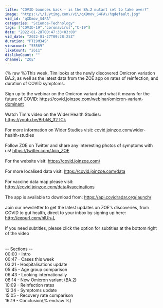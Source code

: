 ```yaml
---
title: "COVID bounces back - is the BA.2 mutant set to take over?"
image: "https:\/\/i.ytimg.com\/vi\/qXDmov_S4FA\/hqdefault.jpg"
vid_id: "qXDmov_S4FA"
categories: "Science-Technology"
tags: ["COVID-19","coronavirus","C-19"]
date: "2022-01-28T00:47:33+03:00"
vid_date: "2022-01-27T09:28:25Z"
duration: "PT19M34S"
viewcount: "55569"
likeCount: "2611"
dislikeCount: ""
channel: "ZOE"
---
```

{% raw %}This week, Tim looks at the newly discovered Omicron variation BA.2, as well as the latest data from the ZOE app on rates of reinfection, and duration of COVID symptoms.<br /><br />Sign up to the webinar on the Omicron variant and what it means for the future of COVID: <a rel="nofollow" target="blank" href="https://covid.joinzoe.com/webinar/omicron-variant-dominant">https://covid.joinzoe.com/webinar/omicron-variant-dominant</a><br /><br />Watch Tim's video on the Wider Health Studies: <a rel="nofollow" target="blank" href="https://youtu.be/BrbkB_32TCk">https://youtu.be/BrbkB_32TCk</a><br /><br />For more information on Wider Studies visit: covid.joinzoe.com/wider-health-studies<br /><br />Follow ZOE on Twitter and share any interesting photos of symptoms with us! <a rel="nofollow" target="blank" href="https://twitter.com/Join_ZOE">https://twitter.com/Join_ZOE</a><br /><br />For the website visit: <a rel="nofollow" target="blank" href="https://covid.joinzoe.com/​">https://covid.joinzoe.com/​</a> <br /><br />For more localised data visit: <a rel="nofollow" target="blank" href="https://covid.joinzoe.com/data">https://covid.joinzoe.com/data</a> ​ <br /><br />For vaccine data map please visit: <a rel="nofollow" target="blank" href="https://covid.joinzoe.com/data#vaccinations">https://covid.joinzoe.com/data#vaccinations</a>  <br />​​<br />The app is available to download from: <a rel="nofollow" target="blank" href="https://api.covidradar.org/launch/">https://api.covidradar.org/launch/</a>  <br /> <br />Join our newsletter to get the latest updates on ZOE's discoveries, from COVID to gut health, direct to your inbox by signing up here: <a rel="nofollow" target="blank" href="http://eepurl.com/hlUh-L">http://eepurl.com/hlUh-L</a>  <br /><br />If you need subtitles, please click the option for subtitles at the bottom right of the video<br /><br /><br />-- Sections --<br />00:00 - Intro<br />00:47 - Cases this week<br />03:21 - Hospitalisations update<br />05:45 - Age group comparison<br />06:43 - Looking internationally<br />08:14 - New Omicron variant (BA.2)<br />10:09 - Reinfection rates<br />12:34 - Symptoms update<br />15:05 - Recovery rate comparison <br />16:19 - Conclusion{% endraw %}
